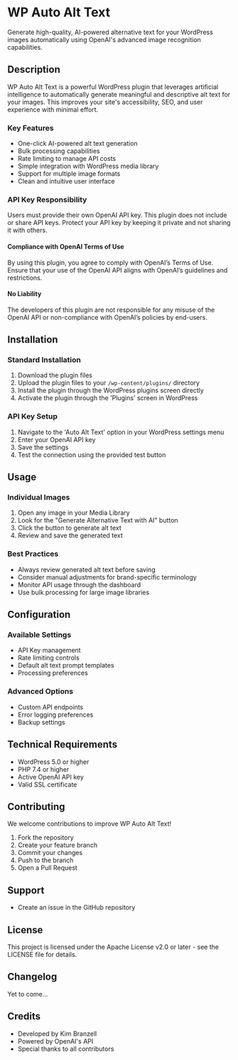 # WP Auto Alt Text

Generate high-quality, AI-powered alternative text for your WordPress images automatically using OpenAI's advanced image recognition capabilities.


## Description

WP Auto Alt Text is a powerful WordPress plugin that leverages artificial intelligence to automatically generate meaningful and descriptive alt text for your images. This improves your site's accessibility, SEO, and user experience with minimal effort.

### Key Features

- One-click AI-powered alt text generation
- Bulk processing capabilities
- Rate limiting to manage API costs
- Simple integration with WordPress media library
- Support for multiple image formats
- Clean and intuitive user interface

### API Key Responsibility

Users must provide their own OpenAI API key. This plugin does not include or share API keys.
Protect your API key by keeping it private and not sharing it with others.

#### Compliance with OpenAI Terms of Use

By using this plugin, you agree to comply with OpenAI’s Terms of Use.
Ensure that your use of the OpenAI API aligns with OpenAI’s guidelines and restrictions.

#### No Liability

The developers of this plugin are not responsible for any misuse of the OpenAI API or non-compliance with OpenAI’s policies by end-users.

## Installation

### Standard Installation

1. Download the plugin files
2. Upload the plugin files to your `/wp-content/plugins/` directory
3. Install the plugin through the WordPress plugins screen directly
4. Activate the plugin through the 'Plugins' screen in WordPress

### API Key Setup

1. Navigate to the 'Auto Alt Text' option in your WordPress settings menu
2. Enter your OpenAI API key
3. Save the settings
4. Test the connection using the provided test button

## Usage

### Individual Images

1. Open any image in your Media Library
2. Look for the "Generate Alternative Text with AI" button
3. Click the button to generate alt text
4. Review and save the generated text

### Best Practices

- Always review generated alt text before saving
- Consider manual adjustments for brand-specific terminology
- Monitor API usage through the dashboard
- Use bulk processing for large image libraries

## Configuration

### Available Settings

- API Key management
- Rate limiting controls
- Default alt text prompt templates
- Processing preferences

### Advanced Options

- Custom API endpoints
- Error logging preferences
- Backup settings

## Technical Requirements

- WordPress 5.0 or higher
- PHP 7.4 or higher
- Active OpenAI API key
- Valid SSL certificate

## Contributing

We welcome contributions to improve WP Auto Alt Text!

1. Fork the repository
2. Create your feature branch
3. Commit your changes
4. Push to the branch
5. Open a Pull Request

## Support

- Create an issue in the GitHub repository

## License

This project is licensed under the Apache License v2.0 or later - see the LICENSE file for details.

## Changelog

Yet to come...

## Credits

- Developed by Kim Branzell
- Powered by OpenAI's API
- Special thanks to all contributors
